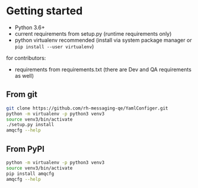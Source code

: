 # Getting started

* Python 3.6+
* current requirements from setup.py (runtime requirements only)
* python virtualenv recommended (install via system package manager
or `pip install --user virtualenv`)

for contributors:
* requirements from requirements.txt (there are Dev and QA requirements as well)

## From git

```bash
git clone https://github.com/rh-messaging-qe/YamlConfiger.git
python -m virtualenv -p python3 venv3
source venv3/bin/activate
./setup.py install
amqcfg --help
```

## From PyPI

```bash
python -m virtualenv -p python3 venv3
source venv3/bin/activate
pip install amqcfg
amqcfg --help
```
